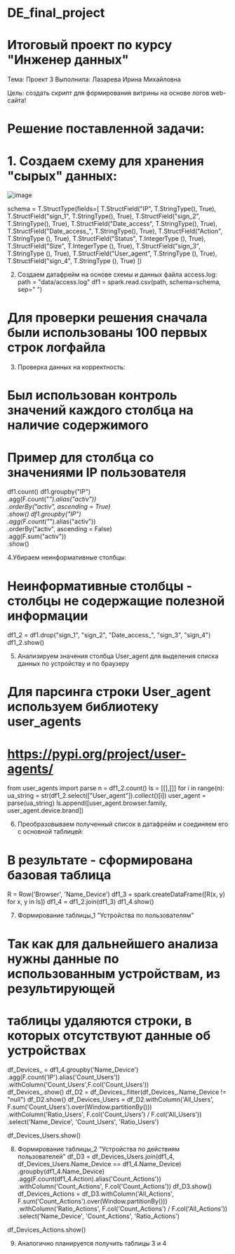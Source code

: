 # DE_final_project

# Итоговый проект по курсу "Инженер данных"

Тема: Проект 3
Выполнила: Лазарева Ирина Михайловна

Цель: создать скрипт для формирования витрины на основе логов web-сайта!

# Решение поставленной задачи:

# 1. Создаем схему для хранения "сырых" данных:
![image](https://user-images.githubusercontent.com/49267469/210132939-d822a64c-a903-4698-8588-890d63ce33df.png)

schema = T.StructType(fields=[
    T.StructField("IP", T.StringType(), True),
    T.StructField("sign_1", T.StringType(), True),
    T.StructField("sign_2", T.StringType(), True),
    T.StructField("Date_access", T.StringType(), True),
    T.StructField("Date_access_", T.StringType(), True),
    T.StructField("Action", T.StringType (), True),
    T.StructField("Status", T.IntegerType (), True),
    T.StructField("Size", T.IntegerType (), True),
    T.StructField("sign_3", T.StringType (), True),
    T.StructField("User_agent", T.StringType (), True),
    T.StructField("sign_4", T.StringType (), True)
])

2. Создаем датафрейм на основе схемы и данных файла access.log:
path = "data/access.log"
df1 = spark.read.csv(path, schema=schema, sep=" ")
# Для проверки решения сначала были использованы 100 первых строк логфайла

3. Проверка данных на корректность:
# Был использован контроль значений каждого столбца на наличие содержимого
# Пример для столбца со значениями IP пользователя
df1.count()
df1.groupby("IP")\
   .agg(F.count("*").alias("activ"))\
   .orderBy("activ", ascending = True)\
   .show()
df1.groupby("IP")\
   .agg(F.count("*").alias("activ"))\
   .orderBy("activ", ascending = False)\
   .agg(F.sum("activ"))\
   .show()
   
4.Убираем неинформативные столбцы:
# Неинформативные столбцы - столбцы не содержащие полезной информации
df1_2 = df1.drop("sign_1", "sign_2", "Date_access_", "sign_3", "sign_4")
df1_2.show()

5. Анализируем значения столбца User_agent для выделения списка данных по устройству и по браузеру
# Для парсинга строки User_agent используем библиотеку user_agents
# https://pypi.org/project/user-agents/
from user_agents import parse
n = df1_2.count()
ls = [[],[]]
for i in range(n):
    ua_string = str(df1_2.select(["User_agent"]).collect()[i])
    user_agent = parse(ua_string)
    ls.append([user_agent.browser.family, user_agent.device.brand])

6. Преобразовываем полученный список в датафрейм и соединяем его с основной таблицей:
# В результате - сформирована базовая таблица
R = Row('Browser', 'Name_Device')
df1_3 = spark.createDataFrame([R(x, y) for x, y in ls])
df1_4 = df1_2.join(df1_3)
df1_4.show()

7. Формирование таблицы_1 "Устройства по пользователям"
# Так как для дальнейшего анализа нужны данные по использованным устройствам, из результирующей 
# таблицы удаляются строки, в которых отсутствуют данные об устройствах
df_Devices_ = df1_4.groupby('Name_Device')\
             .agg(F.count('IP').alias('Count_Users'))\
             .withColumn('Count_Users',F.col('Count_Users'))       
df_Devices_.show()
df_D2 = df_Devices_.filter(df_Devices_.Name_Device != "null")
df_D2.show()
df_Devices_Users = df_D2.withColumn('All_Users', F.sum('Count_Users').over(Window.partitionBy()))\
            .withColumn('Ratio_Users', F.col('Count_Users') / F.col('All_Users'))\
            .select('Name_Device', 'Count_Users', 'Ratio_Users')
       
df_Devices_Users.show()

8. Формирование таблицы_2 "Устройства по действиям пользователей"
df_D3 = df_Devices_Users.join(df1_4, df_Devices_Users.Name_Device == df1_4.Name_Device)\
     .groupby(df1_4.Name_Device)\
     .agg(F.count(df1_4.Action).alias('Count_Actions'))\
     .withColumn('Count_Actions', F.col('Count_Actions'))
df_D3.show() 
df_Devices_Actions = df_D3.withColumn('All_Actions', F.sum('Count_Actions').over(Window.partitionBy()))\
            .withColumn('Ratio_Actions', F.col('Count_Actions') / F.col('All_Actions'))\
            .select('Name_Device', 'Count_Actions', 'Ratio_Actions')
       
df_Devices_Actions.show()

9. Аналогично планируется получить таблицы 3 и 4
